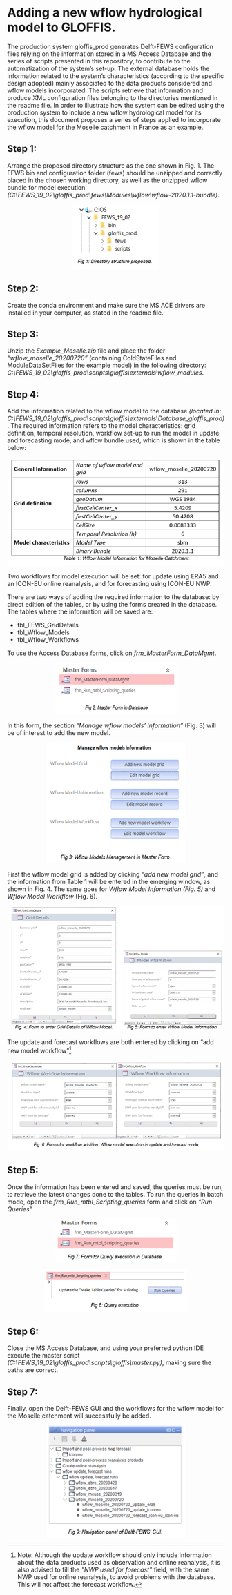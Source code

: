 # Adding a new wflow hydrological model to GLOFFIS.

The production system gloffis_prod generates Delft-FEWS configuration files relying on the information stored in a MS Access Database and the series of scripts presented in this repository, to contribute to the automatization of the system’s set-up. The external database holds the information related to the system’s characteristics (according to the specific design adopted) mainly associated to the data products considered and wflow models incorporated. The scripts retrieve that information and produce XML configuration files belonging to the directories mentioned in the readme file.
In order to illustrate how the system can be edited using the production system to include a new wflow hydrological model for its execution, this document proposes a series of steps applied to incorporate the wflow model for the Moselle catchment in France as an example.

## Step 1: 

Arrange the proposed directory structure as the one shown in Fig. 1. The FEWS bin and configuration folder (fews) should be unzipped and correctly placed in the chosen working directory, as well as the unzipped wflow bundle for model execution *(C:\FEWS_19_02\gloffis_prod\fews\Modules\wflow\wflow-2020.1.1-bundle)*.

<p align="center">
<img width="200" height="150" src="https://github.com/a-onate/gloffis_prod/blob/main/doc/images/add_wflow_model_fig1.png">
</p>


## Step 2: 
Create the conda environment and make sure the MS ACE drivers are installed in your computer, as stated in the readme file. 

## Step 3: 

Unzip the *Example_Moselle.zip* file and place the folder *“wflow_moselle_20200720”* (containing ColdStateFiles and ModuleDataSetFiles for the example model) in the following directory: *C:\FEWS_19_02\gloffis_prod\scripts\gloffis\externals\wflow_modules*. 

## Step 4:

Add the information related to the wflow model to the database *(located in: C:\FEWS_19_02\gloffis_prod\scripts\gloffis\externals\Database_gloffis_prod)*. The required information refers to the model characteristics: grid definition, temporal resolution, workflow set-up to run the model in update and forecasting mode, and wflow bundle used, which is shown in the table below: 

<p align="center">
<img width="500" height="250" src="https://github.com/a-onate/gloffis_prod/blob/main/doc/images/add_wflow_model_table1.png">
</p>

Two workflows for model execution will be set: for update using ERA5 and an ICON-EU online reanalysis, and for forecasting using ICON-EU NWP. 

There are two ways of adding the required information to the database: by direct edition of the tables, or by using the forms created in the database. 
The tables where the information will be saved are: 

- tbl_FEWS_GridDetails 
- tbl_Wflow_Models
- tbl_Wflow_Workflows

To use the Access Database forms, click on *frm_MasterForm_DataMgmt*. 

<p align="center">
<img width="280" height="120" src="https://github.com/a-onate/gloffis_prod/blob/main/doc/images/add_wflow_model_fig2.png">
</p>

In this form, the section *“Manage wflow models’ information”* (Fig. 3) will be of interest to add the new model. 

<p align="center">
<img width="320" height="280" src="https://github.com/a-onate/gloffis_prod/blob/main/doc/images/add_wflow_model_fig3.png">
</p>

First the wflow model grid is added by clicking *“add new model grid”*, and the information from Table 1 will be entered in the emerging window, as shown in Fig. 4. The same goes for *Wflow Model Information (Fig. 5)* and *Wflow Model Workflow* (Fig. 6).

<p align="center">
<img width="500" height="290" src="https://github.com/a-onate/gloffis_prod/blob/main/doc/images/add_wflow_model_fig4_5.png">
</p>

The update and forecast workflows are both entered by clicking on “add new model workflow”[^1].

<p align="center">
<img width="500" height="210" src="https://github.com/a-onate/gloffis_prod/blob/main/doc/images/add_wflow_model_fig6.png">
</p>

## Step 5:

Once the information has been entered and saved, the queries must be run, to retrieve the latest changes done to the tables. To run the queries in batch mode, open the *frm_Run_mtbl_Scripting_queries* form and click on *“Run Queries”*

<p align="center">
<img width="280" height="100" src="https://github.com/a-onate/gloffis_prod/blob/main/doc/images/add_wflow_model_fig7.png">
</p>

<p align="center">
<img width="330" height="100" src="https://github.com/a-onate/gloffis_prod/blob/main/doc/images/add_wflow_model_fig8.png">
</p>

## Step 6:

Close the MS Access Database, and using your preferred python IDE execute the master script *(C:\FEWS_19_02\gloffis_prod\scripts\gloffis\master.py)*, making sure the paths are correct. 

## Step 7:

Finally, open the Delft-FEWS GUI and the workflows for the wflow model for the Moselle catchment will successfully be added. 

<p align="center">
<img width="320" height="260" src="https://github.com/a-onate/gloffis_prod/blob/main/doc/images/add_wflow_model_fig9.png">
</p>


[^1]: Note: Although the update workflow should only include information about the data products used as observation and online reanalysis, it is also advised to fill the *"NWP used for forecast"* field, with the same NWP used for online reanalysis, to avoid problems with the database.  This will not affect the forecast workflow.
